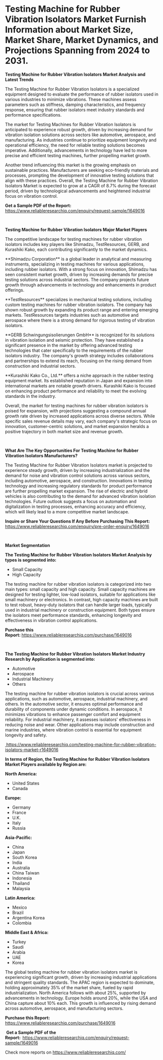 <p><h1>Testing Machine for Rubber Vibration Isolators Market Furnish Information about Market Size, Market Share, Market Dynamics, and Projections Spanning from 2024 to 2031.</h1></p><p><strong>Testing Machine for Rubber Vibration Isolators Market Analysis and Latest Trends</strong></p>
<p><p>The Testing Machine for Rubber Vibration Isolators is a specialized equipment designed to evaluate the performance of rubber isolators used in various industries to minimize vibrations. These machines assess parameters such as stiffness, damping characteristics, and frequency response, ensuring that rubber isolators meet industry standards and performance specifications.</p><p>The market for Testing Machines for Rubber Vibration Isolators is anticipated to experience robust growth, driven by increasing demand for vibration isolation solutions across sectors like automotive, aerospace, and manufacturing. As industries continue to prioritize equipment longevity and operational efficiency, the need for reliable testing solutions becomes imperative. Additionally, advancements in technology have led to more precise and efficient testing machines, further propelling market growth.</p><p>Another trend influencing this market is the growing emphasis on sustainable practices. Manufacturers are seeking eco-friendly materials and processes, prompting the development of innovative testing solutions that align with these practices. Overall, the Testing Machine for Rubber Vibration Isolators Market is expected to grow at a CAGR of 8.7% during the forecast period, driven by technological advancements and heightened industrial focus on vibration control.</p></p>
<p><strong>Get a Sample PDF of the Report:&nbsp;</strong> <a href="https://www.reliableresearchiq.com/enquiry/request-sample/1649016?utm_campaign=1141&utm_medium=2&utm_source=Github&utm_content=ia&utm_term=29122024&utm_id=testing-machine-for-rubber-vibration-isolators">https://www.reliableresearchiq.com/enquiry/request-sample/1649016</a></p>
<p>&nbsp;</p>
<p><strong>Testing Machine for Rubber Vibration Isolators Major Market Players</strong></p>
<p><p>The competitive landscape for testing machines for rubber vibration isolators includes key players like Shimadzu, TestResources, GERB, and Kurashiki Kako, each contributing significantly to the market dynamics.</p><p>**Shimadzu Corporation** is a global leader in analytical and measuring instruments, specializing in testing machines for various applications, including rubber isolators. With a strong focus on innovation, Shimadzu has seen consistent market growth, driven by increasing demands for precise testing solutions across industrial sectors. The company projects future growth through advancements in technology and enhancements in product offerings.</p><p>**TestResources** specializes in mechanical testing solutions, including custom testing machines for rubber vibration isolators. The company has shown robust growth by expanding its product range and entering emerging markets. TestResources targets industries such as automotive and aerospace where there is a strong demand for rigorous testing of vibration isolators.</p><p>**GERB Schwingungsisolierungen GmbH** is recognized for its solutions in vibration isolation and seismic protection. They have established a significant presence in the market by offering advanced testing technologies that cater specifically to the requirements of the rubber isolators industry. The company's growth strategy includes collaborations and partnerships to extend its reach, focusing on the rising demand from construction and industrial sectors.</p><p>**Kurashiki Kako Co., Ltd.** offers a niche approach in the rubber testing equipment market. Its established reputation in Japan and expansion into international markets are notable growth drivers. Kurashiki Kako is focused on enhancing product performance and reliability to meet the evolving standards in the industry.</p><p>Overall, the market for testing machines for rubber vibration isolators is poised for expansion, with projections suggesting a compound annual growth rate driven by increased applications across diverse sectors. While specific sales revenue details may vary, each company's strategic focus on innovation, customer-centric solutions, and market expansion heralds a positive trajectory in both market size and revenue growth.</p></p>
<p>&nbsp;</p>
<p><strong>What Are The Key Opportunities For Testing Machine for Rubber Vibration Isolators Manufacturers?</strong></p>
<p><p>The Testing Machine for Rubber Vibration Isolators market is projected to experience steady growth, driven by increasing industrialization and the demand for noise and vibration control solutions across various sectors, including automotive, aerospace, and construction. Innovations in testing technology and increasing regulatory standards for product performance are further propelling market expansion. The rise of electric and hybrid vehicles is also contributing to the demand for advanced vibration isolation technologies. Future outlook suggests a focus on automation and digitalization in testing processes, enhancing accuracy and efficiency, which will likely lead to a more competitive market landscape.</p></p>
<p><strong>Inquire or Share Your Questions If Any Before Purchasing This Report:</strong> <a href="https://www.reliableresearchiq.com/enquiry/pre-order-enquiry/1649016?utm_campaign=1141&utm_medium=2&utm_source=Github&utm_content=ia&utm_term=29122024&utm_id=testing-machine-for-rubber-vibration-isolators">https://www.reliableresearchiq.com/enquiry/pre-order-enquiry/1649016</a></p>
<p>&nbsp;</p>
<p><strong>Market Segmentation</strong></p>
<p><strong>The Testing Machine for Rubber Vibration Isolators Market Analysis by types is segmented into:</strong></p>
<p><ul><li>Small Capacity</li><li>High Capacity</li></ul></p>
<p><p>The testing machine for rubber vibration isolators is categorized into two main types: small capacity and high capacity. Small capacity machines are designed for testing lighter, low-load isolators, suitable for applications like small machinery or electronics. In contrast, high capacity machines are built to test robust, heavy-duty isolators that can handle larger loads, typically used in industrial machinery or construction equipment. Both types ensure the isolators meet performance standards, enhancing longevity and effectiveness in vibration control applications.</p></p>
<p><strong>Purchase this Report:&nbsp;</strong><a href="https://www.reliableresearchiq.com/purchase/1649016?utm_campaign=1141&utm_medium=2&utm_source=Github&utm_content=ia&utm_term=29122024&utm_id=testing-machine-for-rubber-vibration-isolators">https://www.reliableresearchiq.com/purchase/1649016</a></p>
<p>&nbsp;</p>
<p><strong>The Testing Machine for Rubber Vibration Isolators Market Industry Research by Application is segmented into:</strong></p>
<p><ul><li>Automotive</li><li>Aerospace</li><li>Industrial Machinery</li><li>Others</li></ul></p>
<p><p>The testing machine for rubber vibration isolators is crucial across various applications, such as automotive, aerospace, industrial machinery, and others. In the automotive sector, it ensures optimal performance and durability of components under dynamic conditions. In aerospace, it minimizes vibrations to enhance passenger comfort and equipment reliability. For industrial machinery, it assesses isolators' effectiveness in reducing noise and wear. Other applications may include construction and marine industries, where vibration control is essential for equipment longevity and safety.</p></p>
<p><a href="https://www.reliableresearchiq.com/testing-machine-for-rubber-vibration-isolators-market-r1649016?utm_campaign=1141&utm_medium=2&utm_source=Github&utm_content=ia&utm_term=29122024&utm_id=testing-machine-for-rubber-vibration-isolators">&nbsp;https://www.reliableresearchiq.com/testing-machine-for-rubber-vibration-isolators-market-r1649016</a></p>
<p><strong>In terms of Region, the Testing Machine for Rubber Vibration Isolators Market Players available by Region are:</strong></p>
<p>
    <p> <strong> North America: </strong>
        <ul>
            <li>United States</li>
            <li>Canada</li>
        </ul>
        </p> 
    <p> <strong> Europe: </strong>
        <ul>
            <li>Germany</li>
            <li>France</li>
            <li>U.K.</li>
            <li>Italy</li>
            <li>Russia</li>
        </ul>
        </p> 
    <p> <strong> Asia-Pacific: </strong>
        <ul>
            <li>China</li>
            <li>Japan</li>
            <li>South Korea</li>
            <li>India</li>
            <li>Australia</li>
            <li>China Taiwan</li>
            <li>Indonesia</li>
            <li>Thailand</li>
            <li>Malaysia</li>
        </ul>
        </p> 
    <p> <strong> Latin America: </strong>
        <ul>
            <li>Mexico</li>
            <li>Brazil</li>
            <li>Argentina Korea</li>
            <li>Colombia</li>
        </ul>
        </p> 
    <p> <strong> Middle East & Africa: </strong>
        <ul>
            <li>Turkey</li>
            <li>Saudi</li>
            <li>Arabia</li>
            <li>UAE</li>
            <li>Korea</li>
        </ul>
    </p>
    </p>
<p><p>The global testing machine for rubber vibration isolators market is experiencing significant growth, driven by increasing industrial applications and stringent quality standards. The APAC region is expected to dominate, holding approximately 35% of the market share, fueled by rapid industrialization. North America follows with about 25%, supported by advancements in technology. Europe holds around 20%, while the USA and China capture about 10% each. This growth is influenced by rising demand across automotive, aerospace, and manufacturing sectors.</p></p>
<p><strong>Purchase this Report: </strong><a href="https://www.reliableresearchiq.com/purchase/1649016?utm_campaign=1141&utm_medium=2&utm_source=Github&utm_content=ia&utm_term=29122024&utm_id=testing-machine-for-rubber-vibration-isolators">https://www.reliableresearchiq.com/purchase/1649016</a></p>
<p>&nbsp;<strong>Get a Sample PDF of the Report:&nbsp;&nbsp;</strong><a href="https://www.reliableresearchiq.com/enquiry/request-sample/1649016?utm_campaign=1141&utm_medium=2&utm_source=Github&utm_content=ia&utm_term=29122024&utm_id=testing-machine-for-rubber-vibration-isolators">https://www.reliableresearchiq.com/enquiry/request-sample/1649016</a></p>
<p><strong></strong></p>
<p>Check more reports on <a href="https://www.reliableresearchiq.com/?utm_campaign=1141&utm_medium=2&utm_source=Github&utm_content=ia&utm_term=29122024&utm_id=testing-machine-for-rubber-vibration-isolators">https://www.reliableresearchiq.com/</a></p>